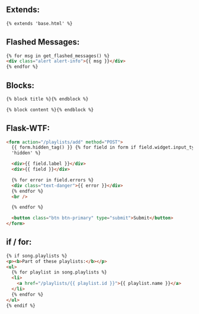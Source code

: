 ## Extends:

```html
{% extends 'base.html' %}
```

## Flashed Messages:

```html
{% for msg in get_flashed_messages() %}
<div class="alert alert-info">{{ msg }}</div>
{% endfor %}
```

## Blocks:

```html
{% block title %}{% endblock %}
```

```html
{% block content %}{% endblock %}
```

## Flask-WTF:

```html
<form action="/playlists/add" method="POST">
  {{ form.hidden_tag() }} {% for field in form if field.widget.input_type !=
  'hidden' %}

  <div>{{ field.label }}</div>
  <div>{{ field }}</div>

  {% for error in field.errors %}
  <div class="text-danger">{{ error }}</div>
  {% endfor %}
  <br />

  {% endfor %}

  <button class="btn btn-primary" type="submit">Submit</button>
</form>
```

## if / for:

```html
{% if song.playlists %}
<p><b>Part of these playlists:</b></p>
<ul>
  {% for playlist in song.playlists %}
  <li>
    <a href="/playlists/{{ playlist.id }}">{{ playlist.name }}</a>
  </li>
  {% endfor %}
</ul>
{% endif %}
```
